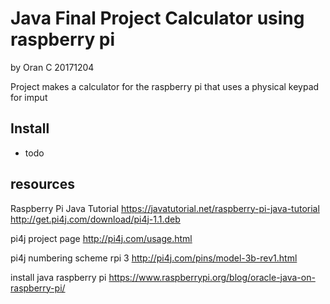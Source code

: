 # Java Final Project Calculator using raspberry pi
by Oran C
20171204

Project makes a calculator for
the raspberry pi that uses a physical keypad for imput


## Install
- todo

## resources

Raspberry Pi Java Tutorial
https://javatutorial.net/raspberry-pi-java-tutorial
http://get.pi4j.com/download/pi4j-1.1.deb


pi4j project page
http://pi4j.com/usage.html

pi4j numbering scheme rpi 3
http://pi4j.com/pins/model-3b-rev1.html

install java raspberry pi
https://www.raspberrypi.org/blog/oracle-java-on-raspberry-pi/